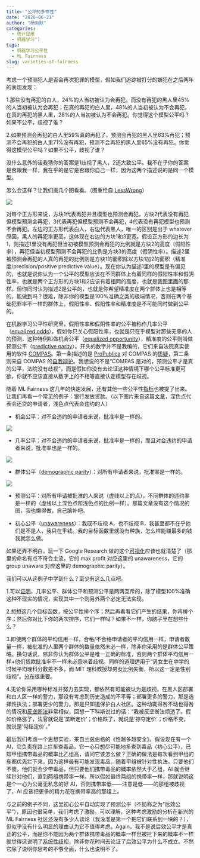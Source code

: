 ```yaml
---
title: "公平的多样性"
date: "2020-06-21"
author: "杨洵默"
categories: 
  - 统计应用
  - 机器学习"]
tags: 
  - 机器学习公平性
  - ML Fairness
slug: varieties-of-fairness
---
```

考虑一个预测犯人是否会再次犯罪的模型，假如我们追踪被打分的嫌犯在之后两年的表现发现：

1.那些没有再犯的白人，24%的人当初被认为会再犯，而没有再犯的黑人里45%的人当初被认为会再犯；在真的再犯的白人里，48%的人当初被认为不会再犯，在真的再犯的黑人里，28%的人当初被认为不会再犯。你觉得这个模型公平吗？如果不公平，歧视了谁？

2.如果预测会再犯的白人里59%真的再犯了，预测会再犯的黑人里63%再犯；预测不会再犯的白人里71%没有再犯，预测不会再犯的黑人里65%没有再犯。你觉得这模型公平吗？如果不公平，歧视了谁？

没什么意外的话我猜你的答案是1歧视了黑人，2还大致公平。我不在乎你的答案是否跟我一样，我在乎的是它是否跟你自己一样，因为这两个描述说的是同一个模型。
<!-- excerpt break -->

怎么会这样？让我们画几个图看看。（图重绘自 [LessWrong](https://www.lesswrong.com/posts/ouQNu3hhfKLBRuwR7/no-nonsense-version-of-the-racial-algorithm-bias)）

<img src="https://tcya.xyz/assets/images/lesswrong.png">

对每个正方形来说，方块1代表再犯并且模型也预测会再犯，方块2代表没有再犯但模型预测会再犯，3代表再犯但模型预测不会再犯，4代表没有再犯模型也预测不会再犯。左边的正方形代表白人，右边代表黑人，唯一的区别是出于 whatever 原因，黑人的再犯率更高，这体现在右边的方块1和3更宽。假设正方形的边长为1，则描述1里没有再犯但当初被模型预测会再犯的比例就是方块2的高度（假阳性率），再犯但当初模型预测不会再犯的比例是方块3的高度（假阴性率）。描述2里被预测会再犯的人真的再犯的比例则是方块1的面积除以方块1加2的面积（精准度/precision/positive predictive value）。现在你认为描述1里的模型是有偏见的，也就是说你认为一个公平的模型应该在不同群体上有着同样的假阳性率和假阴性率，也就是两个正方形的方块1和2应该有着相同的高度，也就是我图里画的那样。但你同时认为描述2是公平的，也就是你希望精准度在两个群体上也是相等的，能做到吗？很难，除非你的模型是100%准确之类的极端情况，否则在两个基础犯罪率不一样的群体上，假阳性率、假阳性率和精准度是不可能同时做到公平的。

在机器学习公平性研究里，假阳性率和假阴性率的公平被称作几率公平（[equalized odds](https://developers.google.com/machine-learning/glossary/fairness#equalized-odds)），假如你只关心假阳性率，也就是只在乎模型对那些无辜的人的预测，这种特例叫做机会公平（[equalized opportunity](https://developers.google.com/machine-learning/glossary/fairness#equality-of-opportunity)），精准度的公平则叫做预测公平（[predictive parity](https://developers.google.com/machine-learning/glossary/fairness#predictive-parity)）。开头的数字并不是我编的，它们来自法院真实使用的软件 [COMPAS](https://en.wikipedia.org/wiki/COMPAS_(software))。第一条描述的是 [ProPublica](https://en.wikipedia.org/wiki/ProPublica) 对 COMPAS 的[质疑](https://www.propublica.org/article/machine-bias-risk-assessments-in-criminal-sentencing)，第二条则来自 COMPAS 的[自我辩护](https://www.equivant.com/response-to-propublica-demonstrating-accuracy-equity-and-predictive-parity/)。我想说的不是“COMPAS 是对的，预测公平才是真的公平，法院没有歧视”，而是假如你没有去论证这种情境下哪个公平标准更可欲，你就不应该直接从数字上的不相等直接认定模型存在歧视。

随着 ML Fairness 这几年的快速发展，还有其他一些公平性[指标](https://pair-code.github.io/what-if-tool/ai-fairness.html)也被提了出来。让我们再看一个常见的例子：银行发放贷款。（以下图片来自这篇[文章](https://towardsdatascience.com/how-to-define-fairness-to-detect-and-prevent-discriminatory-outcomes-in-machine-learning-ef23fd408ef2)，深色点代表会还贷的申请者，浅色点代表会违约的人）

- 机会公平：对不会违约的申请者来说，批准率是一样的。

<img src="https://tcya.xyz/assets/images/equalized_opportunity.png">

- 几率公平：对不会违约的申请者来说，批准率是一样的，而且对会违约的申请者来说，批准率也是一样的。

<img src="https://tcya.xyz/assets/images/equalized_odds.png">

- 群体公平（[demographic parity](https://developers.google.com/machine-learning/glossary/fairness#demographic-parity)）：对所有申请者来说，批准率是一样的。
<img src="https://tcya.xyz/assets/images/demographic_parity.png">

- 预测公平：对所有申请被批准的人来说（虚线以上的点），不同群体的违约率是一样的（虚线以上深色点和浅色点的比例一样）。那篇文章没有这个情况的图，我也懒得做，自己脑补吧。

- 初心公平（[unawareness](https://developers.google.com/machine-learning/glossary/fairness#unawareness-to-a-sensitive-attribute)）：我既不歧视 A，也不歧视 B，我甚至都不在乎他们是不是人，我只在乎钱。我的目标函数里就没有种族，怎么样能赚最多的钱我就怎么做。

如果还弄不明白，玩一下 Google Research 做的这个[可视化](https://research.google.com/bigpicture/attacking-discrimination-in-ml/)应该也就清楚了（那里的命名有点不符合主流，它的 max profit 对应这里的 unawareness，它的 group unaware 对应这里的 demographic parity）。

我们可以从这例子中学到什么？至少有这么几点吧。

1.可以[证明](https://towardsdatascience.com/a-tutorial-on-fairness-in-machine-learning-3ff8ba1040cb)，几率公平、群体公平和预测公平是两两互斥的，除了模型100%准确这种不现实的情况，实现其中一个则另外两个必定无法实现。

2.想想这几个目标函数，按公平性排个序；然后再看看它们产生的结果，你再排个序；然后你对比下你的两次排序，它们一样吗？如果不一样，你脑子里在想些什么？

3.即使两个群体的平均信用一样，合格/不合格申请者的平均信用一样，申请者数量一样，被批准的人里两个群体的数量依然未必一样，除非你采用的是群体公平策略。换句话说，除非你认为群体公平是唯一正确的标准，否则两个群体平均信用一样+他们贷款批准率不一样未必意味着歧视。同样的道理适用于“男女生在中学的时候平均理科分数差不多，而 MIT 理科教授却男女比例失衡，所以这一定是性别歧视”。[分布](https://en.wikipedia.org/wiki/Variability_hypothesis)很重要。

4.无论你采用哪种标准并努力去实现，都依然有可能被认为是歧视。在黑人区部署和白人区一样的警力，那没有考虑到历史造成的不平等；部署更多的警力，那是选择性执法；部署更少的警力，那是只知道保护白人社区。这种动辄得咎不动也得咎的情况和[反垄断法](http://headsalon.org/archives/5320.html)非常相似，回想一下科斯说过的话：“我被反垄断法烦透了。假如价格涨了，法官就说是‘垄断定价’；价格跌了，就说是‘掠夺定价’；价格不变，就说是‘勾结定价’。”

最后我们考虑一个思想实验，来自兰兹伯格的《性越多越安全》。假设现在有一个 AI，它负责在路上拦车查毒品，它一心只想尽可能地多查到毒品（初心公平），已知甲组携带毒品的概率比乙组高，请问它该怎么做？正确的做法是每次看到甲组的车都优先拦下来，因为这样最有可能发现毒品。随着甲组被针对性执法，只要他们不傻，他们就会少带毒品，但只要他们携带毒品的概率依然大于乙组，AI 就会继续针对他们，直到两组携带率一样。所以假如最终两组的携带率一样，那就说明这是个一心为公毫无私念的好 AI，否则携带率低——注意是低——的那组被歧视了，AI 应该把更多的精力花在携带率高的那组上。

与之前的例子不同，这里初心公平自动实现了预测公平（不妨称之为“后效公平”），原因也很简单，我们考虑了激励。可以理解，这种考虑激励的分析在新兴的 ML Fairness 社区还没有多少人谈论（我没准是第一个把它们联系到一块的？），但似乎没有什么明显的理由认为它不值得考虑。Again，我不是说后效公平才是真正的公平，而是你不能因为两个群体携带毒品的概率一样但被拦下来的概率不一样就觉得这说明了[系统性歧视](https://slatestarcodex.com/2014/11/25/race-and-justice-much-more-than-you-wanted-to-know/)，除非你花时间去论证了后效公平为什么不成立。不然它除了说明你思考的不够全面，什么也说明不了。
